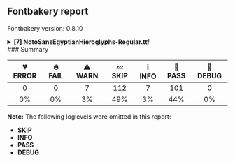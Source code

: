 ## Fontbakery report

Fontbakery version: 0.8.10

<details><summary><b>[7] NotoSansEgyptianHieroglyphs-Regular.ttf</b></summary><div><details><summary>⚠ <b>WARN:</b> Combined length of family and style must not exceed 27 characters. (<a href="https://font-bakery.readthedocs.io/en/stable/fontbakery/profiles/googlefonts.html#com.google.fonts/check/name/family_and_style_max_length">com.google.fonts/check/name/family_and_style_max_length</a>)</summary><div>


* ⚠ **WARN** The combined length of family and style exceeds 27 chars in the following 'WINDOWS' entries:
 FONT_FAMILY_NAME = 'Noto Sans Egyptian Hieroglyphs' / SUBFAMILY_NAME = 'Regular'

Please take a look at the conversation at https://github.com/googlefonts/fontbakery/issues/2179 in order to understand the reasoning behind these name table records max-length criteria. [code: too-long]
</div></details><details><summary>⚠ <b>WARN:</b> Ensure fonts have ScriptLangTags declared on the 'meta' table. (<a href="https://font-bakery.readthedocs.io/en/stable/fontbakery/profiles/googlefonts.html#com.google.fonts/check/meta/script_lang_tags">com.google.fonts/check/meta/script_lang_tags</a>)</summary><div>


* ⚠ **WARN** This font file does not have a 'meta' table. [code: lacks-meta-table]
</div></details><details><summary>⚠ <b>WARN:</b> Check font contains no unreachable glyphs (<a href="https://font-bakery.readthedocs.io/en/stable/fontbakery/profiles/universal.html#com.google.fonts/check/unreachable_glyphs">com.google.fonts/check/unreachable_glyphs</a>)</summary><div>


* ⚠ **WARN** The following glyphs could not be reached by codepoint or substitution rules:

	- uni00A0.1
 [code: unreachable-glyphs]
</div></details><details><summary>⚠ <b>WARN:</b> Check if each glyph has the recommended amount of contours. (<a href="https://font-bakery.readthedocs.io/en/stable/fontbakery/profiles/universal.html#com.google.fonts/check/contour_count">com.google.fonts/check/contour_count</a>)</summary><div>


* ⚠ **WARN** This check inspects the glyph outlines and detects the total number of contours in each of them. The expected values are infered from the typical ammounts of contours observed in a large collection of reference font families. The divergences listed below may simply indicate a significantly different design on some of your glyphs. On the other hand, some of these may flag actual bugs in the font such as glyphs mapped to an incorrect codepoint. Please consider reviewing the design and codepoint assignment of these to make sure they are correct.

The following glyphs do not have the recommended number of contours:

	- Glyph name: aogonek	Contours detected: 3	Expected: 2

	- Glyph name: uogonek	Contours detected: 2	Expected: 1

	- Glyph name: aogonek	Contours detected: 3	Expected: 2 

	- And Glyph name: uogonek	Contours detected: 2	Expected: 1
 [code: contour-count]
</div></details><details><summary>⚠ <b>WARN:</b> Check mark characters are in GDEF mark glyph class. (<a href="https://font-bakery.readthedocs.io/en/stable/fontbakery/profiles/gdef.html#com.google.fonts/check/gdef_mark_chars">com.google.fonts/check/gdef_mark_chars</a>)</summary><div>


* ⚠ **WARN** The following mark characters could be in the GDEF mark glyph class:
	 acutecomb (U+0301), gravecomb (U+0300), tildecomb (U+0303), uni0302 (U+0302), uni0304 (U+0304), uni0306 (U+0306), uni0307 (U+0307), uni0308 (U+0308), uni030A (U+030A), uni030B (U+030B) and 5 more.

Use -F or --full-lists to disable shortening of long lists. [code: mark-chars]
</div></details><details><summary>⚠ <b>WARN:</b> Do outlines contain any jaggy segments? (<a href="https://font-bakery.readthedocs.io/en/stable/fontbakery/profiles/<Section: Outline Correctness Checks>.html#com.google.fonts/check/outline_jaggy_segments">com.google.fonts/check/outline_jaggy_segments</a>)</summary><div>


* ⚠ **WARN** The following glyphs have jaggy segments:

	* u13004 (U+13004): L<<228.0,789.0>--<339.0,614.0>>/L<<339.0,614.0>--<256.0,813.0>> = 9.746066721350674

	* u1300F (U+1300F): B<<637.5,644.0>-<661.0,606.0>-<681.0,563.0>>/B<<681.0,563.0>-<677.0,571.0>-<674.5,581.0>> = 1.6211459136531066

	* u1302A (U+1302A): B<<538.5,21.0>-<571.0,22.0>-<601.0,24.0>>/L<<601.0,24.0>--<538.0,24.0>> = 3.8140748342903783

	* u1302A (U+1302A): L<<395.0,24.0>--<364.0,24.0>>/B<<364.0,24.0>-<388.0,22.0>-<415.0,21.0>> = 4.763641690726143

	* u1302B (U+1302B): B<<592.5,21.0>-<625.0,22.0>-<655.0,24.0>>/L<<655.0,24.0>--<592.0,24.0>> = 3.8140748342903783

	* u1302B (U+1302B): L<<449.0,24.0>--<418.0,24.0>>/B<<418.0,24.0>-<442.0,22.0>-<469.0,21.0>> = 4.763641690726143

	* u1302C (U+1302C): B<<619.5,274.0>-<619.0,290.0>-<613.0,309.0>>/B<<613.0,309.0>-<615.0,281.0>-<608.5,261.5>> = 13.439951593747935

	* u1302C (U+1302C): B<<632.5,364.0>-<642.0,341.0>-<645.0,317.0>>/B<<645.0,317.0>-<648.0,341.0>-<657.5,364.0>> = 14.25003269780357

	* u1302C (U+1302C): L<<1023.0,148.0>--<1016.0,340.0>>/B<<1016.0,340.0>-<1016.0,338.0>-<1014.0,338.0>> = 2.0879838327232854

	* u13030 (U+13030): L<<358.0,442.0>--<357.0,441.0>>/B<<357.0,441.0>-<372.0,453.0>-<391.0,453.0>> = 6.340191745909908 

	* And 244 more.

Use -F or --full-lists to disable shortening of long lists. [code: found-jaggy-segments]
</div></details><details><summary>⚠ <b>WARN:</b> Do outlines contain any semi-vertical or semi-horizontal lines? (<a href="https://font-bakery.readthedocs.io/en/stable/fontbakery/profiles/<Section: Outline Correctness Checks>.html#com.google.fonts/check/outline_semi_vertical">com.google.fonts/check/outline_semi_vertical</a>)</summary><div>


* ⚠ **WARN** The following glyphs have semi-vertical/semi-horizontal lines:

	* U1336F (U+1336F): L<<327.0,409.0>--<325.0,756.0>>

	* U1336F (U+1336F): L<<344.0,756.0>--<347.0,409.0>>

	* u1301F (U+1301F): L<<678.0,588.0>--<552.0,589.0>>

	* u1303B (U+1303B): L<<169.0,105.0>--<170.0,337.0>>

	* u1303B (U+1303B): L<<191.0,329.0>--<189.0,99.0>>

	* u1303B (U+1303B): L<<735.0,408.0>--<734.0,551.0>>

	* u1303C (U+1303C): L<<179.0,105.0>--<180.0,337.0>>

	* u1303C (U+1303C): L<<200.0,329.0>--<198.0,99.0>>

	* u1303C (U+1303C): L<<341.0,558.0>--<471.0,559.0>>

	* u13056 (U+13056): L<<169.0,105.0>--<170.0,337.0>> 

	* And 44 more.

Use -F or --full-lists to disable shortening of long lists. [code: found-semi-vertical]
</div></details><br></div></details>
### Summary

| 💔 ERROR | 🔥 FAIL | ⚠ WARN | 💤 SKIP | ℹ INFO | 🍞 PASS | 🔎 DEBUG |
|:-----:|:----:|:----:|:----:|:----:|:----:|:----:|
| 0 | 0 | 7 | 112 | 7 | 101 | 0 |
| 0% | 0% | 3% | 49% | 3% | 44% | 0% |

**Note:** The following loglevels were omitted in this report:
* **SKIP**
* **INFO**
* **PASS**
* **DEBUG**
